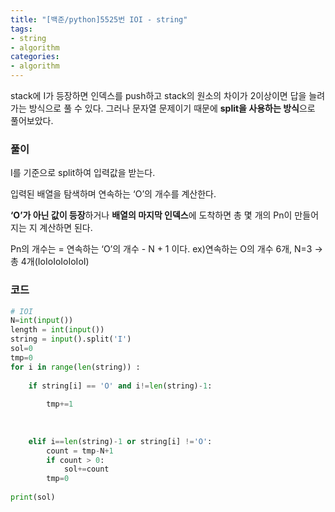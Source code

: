 ```yaml
---
title: "[백준/python]5525번 IOI - string"
tags:
- string
- algorithm
categories:
- algorithm
---
```


stack에 I가 등장하면 인덱스를 push하고 stack의 원소의 차이가 2이상이면 답을 늘려가는 방식으로 풀 수 있다. 그러나 문자열 문제이기 때문에 **split을 사용하는 방식**으로 풀어보았다.

### 풀이

I를 기준으로 split하여 입력값을 받는다.

입력된 배열을 탐색하며 연속하는 ‘O’의 개수를 계산한다.

**‘O’가 아닌 값이 등장**하거나 **배열의 마지막 인덱스**에 도착하면 총 몇 개의 Pn이 만들어지는 지 계산하면 된다.

Pn의 개수는 = 연속하는 ‘O’의 개수 - N + 1 이다. ex)연속하는 O의 개수 6개, N=3 → 총 4개(IoIoIoIoIoIoI)

### 코드

```python
# IOI
N=int(input())
length = int(input())
string = input().split('I')
sol=0
tmp=0
for i in range(len(string)) :
    
    if string[i] == 'O' and i!=len(string)-1:
        
        tmp+=1
    
    
    
    elif i==len(string)-1 or string[i] !='O':
        count = tmp-N+1
        if count > 0:
            sol+=count
        tmp=0
        
print(sol)
```
